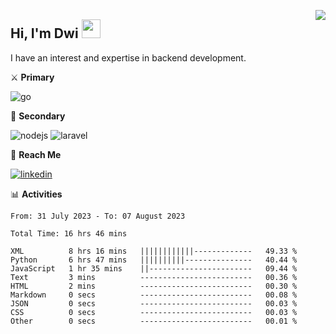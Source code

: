 [<img src="https://komarev.com/ghpvc/?username=masred&color=green&style=flat-square&label=Profile+Views" align="right">](github.com/masred)

## Hi, I'm Dwi <img src="https://raw.githubusercontent.com/MartinHeinz/MartinHeinz/master/wave.gif" width="30px">

I have an interest and expertise in backend development.

⚔️ **Primary**

![go](https://img.shields.io/badge/---?logo=go&label=Golang&style=social)

🔪 **Secondary**

![nodejs](https://img.shields.io/badge/---?logo=node.js&label=Node.js&style=social&logoColor=green)
![laravel](https://img.shields.io/badge/---?logo=laravel&label=Laravel&style=social)

🔗 **Reach Me**

[![linkedin](https://img.shields.io/badge/---?logo=linkedin&label=LinkedIn&style=social)](https://linkedin.com/in/dwifitriyanto)

📊 **Activities**

<!--START_SECTION:waka-->

```all_time
From: 31 July 2023 - To: 07 August 2023

Total Time: 16 hrs 46 mins

XML          8 hrs 16 mins   ||||||||||||-------------   49.33 %
Python       6 hrs 47 mins   ||||||||||---------------   40.44 %
JavaScript   1 hr 35 mins    ||-----------------------   09.44 %
Text         3 mins          -------------------------   00.36 %
HTML         2 mins          -------------------------   00.30 %
Markdown     0 secs          -------------------------   00.08 %
JSON         0 secs          -------------------------   00.03 %
CSS          0 secs          -------------------------   00.03 %
Other        0 secs          -------------------------   00.01 %
```

<!--END_SECTION:waka-->

